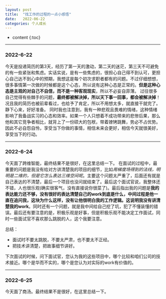 ```yaml
---
layout: post
title:  "找工作的过程的一点小感悟"
date:   2022-06-22
categories: 个人成长
---
```

* content
{:toc}

---
### 2022-6-22
今天是投递简历的第3天，经历了第一天的激动，第二天的迷茫，第三天不可避免的有一些紧张和焦虑。实话实说，是有一些焦虑的，很担心自己得不到认可，更担心自己达不到心中的预期，我想这是每个初次求职者都有的问题。不过仔细想想，很多事情第一次做的时候都是这个心态，所以说有这种心态是正常的。**但是这种心态是主观的对自己不自信，而不是一种客观现实**，所以不必妄自菲薄。
过往很多自己觉得有些棘手的问题，**最终都被解决掉，所以天下事一回事，都会被解决掉**！况且我的简历也被前辈看过，也给予了肯定，所以不用想太多，就直接干就完了。静下心来，好好准备。
同时我也注意到，我有一种悲观且畏难的情绪，这种情绪影响了我备战实习的心态和效率。如果一个人只想着不成功带来的悲惨后果，那么他和其它竞争者相比，就背上了一份硕大的包袱，带着镣铐跳舞，势必不占优势。因此不必自怨自怜，享受当下你做的事情，相信未来会更好，相信今天就很美好，享受当下的行动。

---
### 2022-6-24
今天面了跨维智能，最终结果不是很好，在这里总结一下。
在面试的过程中，最重要的问题是我没有给对方讲清楚我的项目的细节，比如*用梯度场得到的法线，明明是二维的，但是它怎么表达三维空间呢*。主要这个问题太严重了，后面还有就是自己表达的不清楚，最后一个项目也没问就结束了。最后这个面试官说，我整体还不错，人也很乐观(确实很客气，没有直接说你很菜了)。最后指出我的问题是**我的表达能力还不够，没有很好的表达清楚自己的work到底是什么，中间过程是他一直在追问我，这块为什么这样，没有让他很明白我的工作逻辑。这说明我没有讲清楚我的work**。同时还有一个问题，就是我中间给自己挖了坑，犯了不懂装懂的错误。最后还有要注意的是，积极乐观是好事，但是积极乐观不能决定工作面试，同时一些面试官不喜欢那么跳脱的人，这个我要注意。

总结：
* 面试时不要太跳脱，不要太严肃，也不要太不正经。
* 把技术讲清楚，把故事细节讲好。

下次面试的时候，问下面试官，您认为我的这些项目中，哪个比较和咱们公司的技术接近。哪个是华而不实的，哪个是您认为对实际的work有价值的。

---
### 2022-6-25
今天面了商汤。最终结果不是很好，在这里总结一下。

